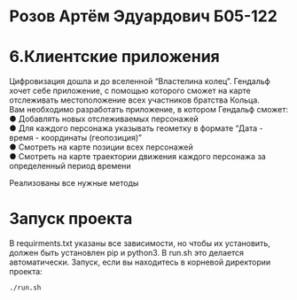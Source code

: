 # Розов Артём Эдуардович Б05-122
# 6.Клиентские приложения

Цифровизация дошла и до вселенной “Властелина колец”. Гендальф хочет себе
приложение, с помощью которого сможет на карте отслеживать местоположение
всех участников братства Кольца.\
Вам необходимо разработать приложение, в котором Гендальф сможет:\
● Добавлять новых отслеживаемых персонажей\
● Для каждого персонажа указывать геометку в формате “Дата - время -
координаты (геопозиция)”\
● Смотреть на карте позиции всех персонажей\
● Смотреть на карте траектории движения каждого персонажа за определенный
период времени

Реализованы все нужные методы

# Запуск проекта
В requirments.txt указаны все зависимости, но чтобы их установить, должен быть установлен pip и python3. В run.sh это делается автоматически.
Запуск, если вы находитесь в корневой директории проекта:
 ````
./run.sh
 ````
